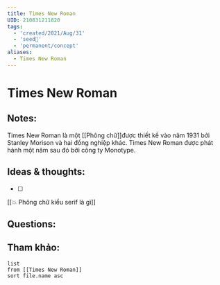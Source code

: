 ```yaml
---
title: Times New Roman
UID: 210831211820
tags:
  - 'created/2021/Aug/31'
  - 'seed🥜'
  - 'permanent/concept'
aliases:
  - Times New Roman
---
```

# Times New Roman

## Notes:
Times New Roman là một [[Phông chữ]]được thiết kế vào năm 1931 bởi Stanley Morison và hai đồng nghiệp khác. Times New Roman được phát hành một năm sau đó bởi công ty Monotype.

## Ideas & thoughts:
- [ ] 
[[💥 Phông chữ kiểu serif là gì]]

## Questions:


## Tham khảo:
```dataview
list
from [[Times New Roman]]
sort file.name asc
```